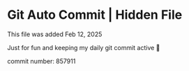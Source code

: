 # Git Auto Commit | Hidden File

This file was added Feb 12, 2025

Just for fun and keeping my daily git commit active 🤪

commit number: 857911
